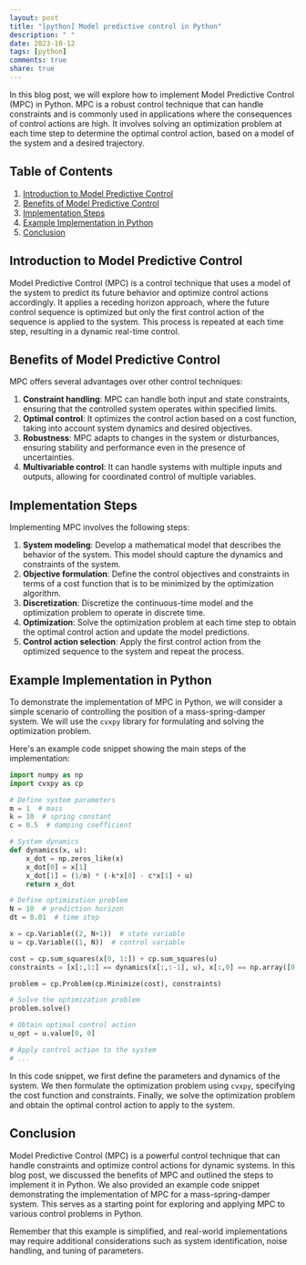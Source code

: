 ```yaml
---
layout: post
title: "[python] Model predictive control in Python"
description: " "
date: 2023-10-12
tags: [python]
comments: true
share: true
---
```


In this blog post, we will explore how to implement Model Predictive Control (MPC) in Python. MPC is a robust control technique that can handle constraints and is commonly used in applications where the consequences of control actions are high. It involves solving an optimization problem at each time step to determine the optimal control action, based on a model of the system and a desired trajectory.

## Table of Contents

1. [Introduction to Model Predictive Control](#introduction)
2. [Benefits of Model Predictive Control](#benefits)
3. [Implementation Steps](#implementation-steps)
4. [Example Implementation in Python](#example-implementation)
5. [Conclusion](#conclusion)

## Introduction to Model Predictive Control<a name="introduction"></a>

Model Predictive Control (MPC) is a control technique that uses a model of the system to predict its future behavior and optimize control actions accordingly. It applies a receding horizon approach, where the future control sequence is optimized but only the first control action of the sequence is applied to the system. This process is repeated at each time step, resulting in a dynamic real-time control.

## Benefits of Model Predictive Control<a name="benefits"></a>

MPC offers several advantages over other control techniques:

1. **Constraint handling**: MPC can handle both input and state constraints, ensuring that the controlled system operates within specified limits.
2. **Optimal control**: It optimizes the control action based on a cost function, taking into account system dynamics and desired objectives.
3. **Robustness**: MPC adapts to changes in the system or disturbances, ensuring stability and performance even in the presence of uncertainties.
4. **Multivariable control**: It can handle systems with multiple inputs and outputs, allowing for coordinated control of multiple variables.

## Implementation Steps<a name="implementation-steps"></a>

Implementing MPC involves the following steps:

1. **System modeling**: Develop a mathematical model that describes the behavior of the system. This model should capture the dynamics and constraints of the system.
2. **Objective formulation**: Define the control objectives and constraints in terms of a cost function that is to be minimized by the optimization algorithm.
3. **Discretization**: Discretize the continuous-time model and the optimization problem to operate in discrete time.
4. **Optimization**: Solve the optimization problem at each time step to obtain the optimal control action and update the model predictions.
5. **Control action selection**: Apply the first control action from the optimized sequence to the system and repeat the process.

## Example Implementation in Python<a name="example-implementation"></a>

To demonstrate the implementation of MPC in Python, we will consider a simple scenario of controlling the position of a mass-spring-damper system. We will use the `cvxpy` library for formulating and solving the optimization problem.

Here's an example code snippet showing the main steps of the implementation:

```python
import numpy as np
import cvxpy as cp

# Define system parameters
m = 1  # mass
k = 10  # spring constant
c = 0.5  # damping coefficient

# System dynamics
def dynamics(x, u):
    x_dot = np.zeros_like(x)
    x_dot[0] = x[1]
    x_dot[1] = (1/m) * (-k*x[0] - c*x[1] + u)
    return x_dot

# Define optimization problem
N = 10  # prediction horizon
dt = 0.01  # time step

x = cp.Variable((2, N+1))  # state variable
u = cp.Variable((1, N))  # control variable

cost = cp.sum_squares(x[0, 1:]) + cp.sum_squares(u)
constraints = [x[:,1:] == dynamics(x[:,:-1], u), x[:,0] == np.array([0, 0]), u >= -10, u <= 10]

problem = cp.Problem(cp.Minimize(cost), constraints)

# Solve the optimization problem
problem.solve()

# Obtain optimal control action
u_opt = u.value[0, 0]

# Apply control action to the system
# ...
```

In this code snippet, we first define the parameters and dynamics of the system. We then formulate the optimization problem using `cvxpy`, specifying the cost function and constraints. Finally, we solve the optimization problem and obtain the optimal control action to apply to the system.

## Conclusion<a name="conclusion"></a>

Model Predictive Control (MPC) is a powerful control technique that can handle constraints and optimize control actions for dynamic systems. In this blog post, we discussed the benefits of MPC and outlined the steps to implement it in Python. We also provided an example code snippet demonstrating the implementation of MPC for a mass-spring-damper system. This serves as a starting point for exploring and applying MPC to various control problems in Python.

Remember that this example is simplified, and real-world implementations may require additional considerations such as system identification, noise handling, and tuning of parameters.
